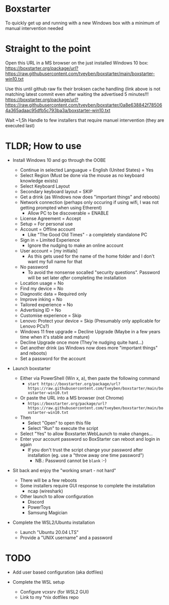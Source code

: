 # Boxstarter
To quickly get up and running with a new Windows box with a minimum of manual intervention needed

# Straight to the point
Open this URL in a MS browser on the just installed Windows 10 box:  
https://boxstarter.org/package/url?https://raw.githubusercontent.com/tveyben/boxstarter/main/boxstarter-win10.txt

Use this until github raw fix their broksen cache handling (link above is not matching latest commit even after waiting the advertised 5 minutes!!!
https://boxstarter.org/package/url?https://raw.githubusercontent.com/tveyben/boxstarter/0a8e638842f785064a365adaac95dfb5c793ba3a/boxstarter-win10.txt



Wait ~1,5h
Handle to few installers that require manuel intervention (they are executed last)

#  TLDR; How to use
- Install Windows 10 and go through the OOBE
  - Continue in selected Languague = English (United States) = Yes
  - Select Region (Must be done via the mouse as no keyboard knowledge exists)
  - Select Keyboard Layout
  - Secondary keyboard layout = SKIP
  - Get a drink (as Windows now does "important things" and reboots)
  - Network connection (perhaps only occuring if using wifi, I was not getting prompted when using Etherent)
    - Allow PC to be discoverable = ENABLE
  - License Agreement = Accept
  - Setup = For personal use
  - Account = Offline account
    - Like "The Good Old Times" - a completely standalone PC
  - Sign in = Limited Experience
    - Ignore the nudging to make an online account
  - User account = [my initials]
    - As this gets used for the name of the home folder and I don't want my full name for that
  - No password
    - To avoid the nonsense socalled "security questions". Password will be set later *after* completing the installation
  - Location usage = No
  - Find my device = No
  - Diagnostic data = Required only
  - Improve inking = No
  - Tailored experience = No
  - Advertising ID = No
  - Customise experience = Skip
  - Lenovo: Protect your device = Skip (Presumably only applicable for Lenovo PCs?)
  - Windows 11 free upgrade = Decline Upgrade (Maybe in a few years time  when it's stable and mature)
  - Decline Upgrade once more (They're nudging quite hard...)
  - Get another drink (as Windows now does more "important things" and reboots)
  - Set a password for the account
  
- Launch boxstarter
  - Either via PowerShell (Win x, a), then paste the following command
    - `start https://boxstarter.org/package/url?https://raw.githubusercontent.com/tveyben/boxstarter/main/boxstarter-win10.txt`
  - Or paste the URL into a MS browser (not Chrome)
    - `https://boxstarter.org/package/url?https://raw.githubusercontent.com/tveyben/boxstarter/main/boxstarter-win10.txt`
  - Then
    - Select "Open" to open this file
    - Select "Run" to execute the script
  - Select "Yes" to allow Boxstarter.WebLaunch to make changes...
  - Enter your account password so BoxStarter can reboot and login in again
    - If you don't trust the script change your password after installation (eg. use a "throw away one time password")
      - NB.: Password cannot be `blank`  :-)
  
- Sit back and enjoy the "working smart - not hard"
    - There will be a few reboots
    - Some installers require GUI response to complete the installation
      - ncap (wireshark)
  - Other launch to allow configuration
    - Discord    
    - PowerToys
    - Samsung Magician
  
  
- Complete the WSL2/Ubuntu installation
    - Launch "Ubuntu 20.04 LTS"
    - Provide a "UNIX username" and a password

# TODO
  - Add user based configuration (aka dotfiles)
  
  - Complete the WSL setup
    - Configure vcxsrv (for WSL2 GUI)
    - Link to my *nix dotfiles repo
  
  
  
  

  
  
  

  
  
